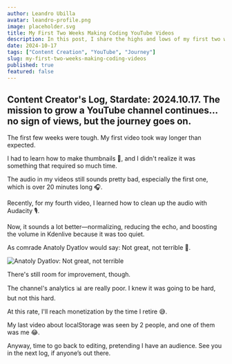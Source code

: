 ```yaml
---
author: Leandro Ubilla
avatar: leandro-profile.png
image: placeholder.svg
title: My First Two Weeks Making Coding YouTube Videos
description: In this post, I share the highs and lows of my first two weeks as a YouTube content creator. From struggling with thumbnails to improving audio quality 🎬
date: 2024-10-17
tags: ["Content Creation", "YouTube", "Journey"]
slug: my-first-two-weeks-making-coding-videos
published: true
featured: false
---
```


## Content Creator's Log, Stardate: 2024.10.17. The mission to grow a YouTube channel continues... no sign of views, but the journey goes on.

The first few weeks were tough. My first video took way longer than expected. 

I had to learn how to make thumbnails 🎨, and I didn&apos;t realize it was something that required so much time. 

The audio in my videos still sounds pretty bad, especially the first one, which is over 20 minutes long 🎧. 

Recently, for my fourth video, I learned how to clean up the audio with Audacity 🎙️. 

Now, it sounds a lot better—normalizing, reducing the echo, and boosting the volume in Kdenlive because it was too quiet. 

As comrade Anatoly Dyatlov would say: Not great, not terrible 💬.

![Anatoly Dyatlov: Not great, not terrible](/media/blog/my-first-two-weeks-making-coding-videos/dyatlov.webp)

There&apos;s still room for improvement, though.

The channel&apos;s analytics 📊 are really poor. I knew it was going to be hard, but not this hard. 

At this rate, I&apos;ll reach monetization by the time I retire 😅.

My last video about localStorage was seen by 2 people, and one of them was me 😂. 

Anyway, time to go back to editing, pretending I have an audience. See you in the next log, if anyone’s out there.

